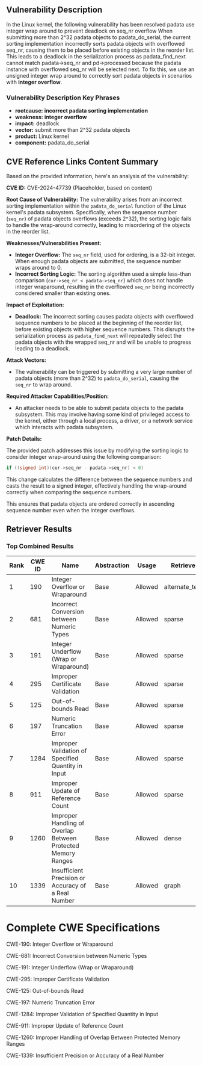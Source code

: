 ## Vulnerability Description
In the Linux kernel, the following vulnerability has been resolved padata use integer wrap around to prevent deadlock on seq_nr overflow When submitting more than 2^32 padata objects to padata_do_serial, the current sorting implementation incorrectly sorts padata objects with overflowed seq_nr, causing them to be placed before existing objects in the reorder list. This leads to a deadlock in the serialization process as padata_find_next cannot match padata->seq_nr and pd->processed because the padata instance with overflowed seq_nr will be selected next. To fix this, we use an unsigned integer wrap around to correctly sort padata objects in scenarios with **integer overflow**.

### Vulnerability Description Key Phrases
- **rootcause:** **incorrect padata sorting implementation**
- **weakness:** **integer overflow**
- **impact:** deadlock
- **vector:** submit more than 2^32 padata objects
- **product:** Linux kernel
- **component:** padata_do_serial

## CVE Reference Links Content Summary
Based on the provided information, here's an analysis of the vulnerability:

**CVE ID:** CVE-2024-47739 (Placeholder, based on content)

**Root Cause of Vulnerability:**
The vulnerability arises from an incorrect sorting implementation within the `padata_do_serial` function of the Linux kernel's padata subsystem. Specifically, when the sequence number (`seq_nr`) of padata objects overflows (exceeds 2^32), the sorting logic fails to handle the wrap-around correctly, leading to misordering of the objects in the reorder list.

**Weaknesses/Vulnerabilities Present:**
- **Integer Overflow:** The `seq_nr` field, used for ordering, is a 32-bit integer. When enough padata objects are submitted, the sequence number wraps around to 0.
- **Incorrect Sorting Logic:** The sorting algorithm used a simple less-than comparison (`cur->seq_nr < padata->seq_nr`) which does not handle integer wraparound, resulting in the overflowed `seq_nr` being incorrectly considered smaller than existing ones.

**Impact of Exploitation:**
- **Deadlock:** The incorrect sorting causes padata objects with overflowed sequence numbers to be placed at the beginning of the reorder list, before existing objects with higher sequence numbers. This disrupts the serialization process as `padata_find_next` will repeatedly select the padata objects with the wrapped seq_nr and will be unable to progress leading to a deadlock.

**Attack Vectors:**
- The vulnerability can be triggered by submitting a very large number of padata objects (more than 2^32) to `padata_do_serial`, causing the `seq_nr` to wrap around.

**Required Attacker Capabilities/Position:**
- An attacker needs to be able to submit padata objects to the padata subsystem. This may involve having some kind of privileged access to the kernel, either through a local process, a driver, or a network service which interacts with padata subsystem.

**Patch Details:**

The provided patch addresses this issue by modifying the sorting logic to consider integer wrap-around using the following comparison:

```c
if ((signed int)(cur->seq_nr - padata->seq_nr) < 0)
```
This change calculates the difference between the sequence numbers and casts the result to a signed integer, effectively handling the wrap-around correctly when comparing the sequence numbers.

This ensures that padata objects are ordered correctly in ascending sequence number even when the integer overflows.

## Retriever Results

### Top Combined Results

| Rank | CWE ID | Name | Abstraction | Usage  | Retrievers | Individual Scores |
|------|--------|------|-------------|-------|------------|-------------------|
| 1 | 190 | Integer Overflow or Wraparound | Base | Allowed | alternate_terms | 0.800 |
| 2 | 681 | Incorrect Conversion between Numeric Types | Base | Allowed | sparse | 0.495 |
| 3 | 191 | Integer Underflow (Wrap or Wraparound) | Base | Allowed | sparse | 0.481 |
| 4 | 295 | Improper Certificate Validation | Base | Allowed | sparse | 0.473 |
| 5 | 125 | Out-of-bounds Read | Base | Allowed | sparse | 0.468 |
| 6 | 197 | Numeric Truncation Error | Base | Allowed | sparse | 0.464 |
| 7 | 1284 | Improper Validation of Specified Quantity in Input | Base | Allowed | sparse | 0.461 |
| 8 | 911 | Improper Update of Reference Count | Base | Allowed | sparse | 0.458 |
| 9 | 1260 | Improper Handling of Overlap Between Protected Memory Ranges | Base | Allowed | dense | 0.518 |
| 10 | 1339 | Insufficient Precision or Accuracy of a Real Number | Base | Allowed | graph | 0.002 |



# Complete CWE Specifications

CWE-190: Integer Overflow or Wraparound

CWE-681: Incorrect Conversion between Numeric Types

CWE-191: Integer Underflow (Wrap or Wraparound)

CWE-295: Improper Certificate Validation

CWE-125: Out-of-bounds Read

CWE-197: Numeric Truncation Error

CWE-1284: Improper Validation of Specified Quantity in Input

CWE-911: Improper Update of Reference Count

CWE-1260: Improper Handling of Overlap Between Protected Memory Ranges

CWE-1339: Insufficient Precision or Accuracy of a Real Number